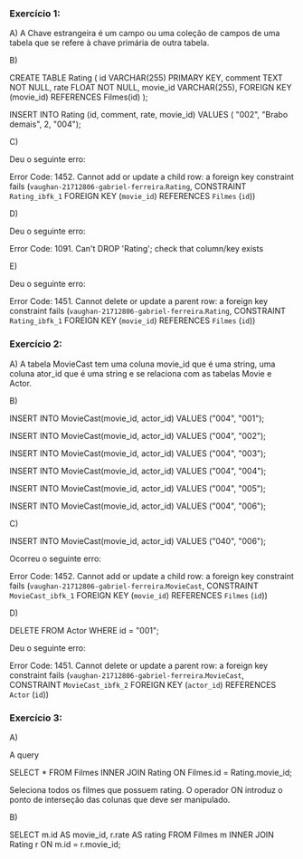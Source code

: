 ### Exercício 1:

A) A Chave estrangeira é um campo ou uma coleção de campos de uma tabela que se refere à chave primária de outra tabela.

B)

CREATE TABLE Rating (
id VARCHAR(255) PRIMARY KEY,
comment TEXT NOT NULL,
rate FLOAT NOT NULL,
movie_id VARCHAR(255),
FOREIGN KEY (movie_id) REFERENCES Filmes(id)
);

INSERT INTO Rating (id, comment, rate, movie_id)
VALUES (
"002",
"Brabo demais",
2,
"004");

C)

Deu o seguinte erro: 

Error Code: 1452. Cannot add or update a child row: a foreign key constraint fails (`vaughan-21712806-gabriel-ferreira`.`Rating`, CONSTRAINT `Rating_ibfk_1` FOREIGN KEY (`movie_id`) REFERENCES `Filmes` (`id`))

D)

Deu o seguinte erro:

Error Code: 1091. Can't DROP 'Rating'; check that column/key exists

E)

Deu o seguinte erro: 

Error Code: 1451. Cannot delete or update a parent row: a foreign key constraint fails (`vaughan-21712806-gabriel-ferreira`.`Rating`, CONSTRAINT `Rating_ibfk_1` FOREIGN KEY (`movie_id`) REFERENCES `Filmes` (`id`))

### Exercício 2:

A) A tabela MovieCast tem uma coluna movie_id que é uma string, uma coluna ator_id que é uma string e se relaciona com as tabelas Movie e Actor.

B)

INSERT INTO MovieCast(movie_id, actor_id)
VALUES ("004", 
"001");

INSERT INTO MovieCast(movie_id, actor_id)
VALUES ("004", 
"002");

INSERT INTO MovieCast(movie_id, actor_id)
VALUES ("004", 
"003");

INSERT INTO MovieCast(movie_id, actor_id)
VALUES ("004", 
"004");

INSERT INTO MovieCast(movie_id, actor_id)
VALUES ("004", 
"005");

INSERT INTO MovieCast(movie_id, actor_id)
VALUES ("004", 
"006");

C)

INSERT INTO MovieCast(movie_id, actor_id)
VALUES ("040", 
"006");

Ocorreu o seguinte erro:

Error Code: 1452. Cannot add or update a child row: a foreign key constraint fails (`vaughan-21712806-gabriel-ferreira`.`MovieCast`, CONSTRAINT `MovieCast_ibfk_1` FOREIGN KEY (`movie_id`) REFERENCES `Filmes` (`id`))

D)

DELETE FROM Actor
WHERE id = "001";

Deu o seguinte erro:

Error Code: 1451. Cannot delete or update a parent row: a foreign key constraint fails (`vaughan-21712806-gabriel-ferreira`.`MovieCast`, CONSTRAINT `MovieCast_ibfk_2` FOREIGN KEY (`actor_id`) REFERENCES `Actor` (`id`))

### Exercício 3:

A)

A query 

SELECT * FROM Filmes
INNER JOIN Rating 
ON Filmes.id = Rating.movie_id;

Seleciona todos os filmes que possuem rating. O operador ON introduz o ponto de interseção das colunas que deve ser manipulado.

B)

SELECT m.id AS movie_id, r.rate AS rating FROM Filmes m
INNER JOIN Rating r ON m.id = r.movie_id;